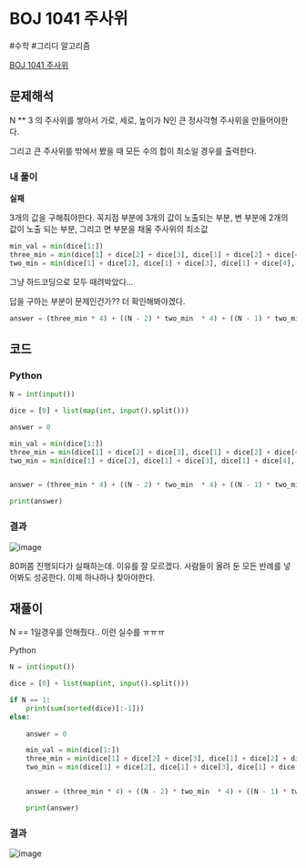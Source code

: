 # BOJ 1041 주사위
#수학 #그리디 알고리즘

[BOJ 1041 주사위](https://www.acmicpc.net/problem/1041)

## 문제해석

N ** 3 의 주사위를 쌓아서 가로, 세로, 높이가 N인 큰 정사각형 주사위을 만들어야한다. 

그리고 큰 주사위를 밖에서 봤을 때 모든 수의 합이 최소일 경우를 출력한다.


### 내 풀이

**실패**

3개의 값을 구해줘야한다. 꼭지점 부분에 3개의 값이 노출되는 부분, 변 부분에 2개의 값이 노출 되는 부분, 그리고 면 부분을 채울 주사위의 최소값
```python
min_val = min(dice[1:])
three_min = min(dice[1] + dice[2] + dice[3], dice[1] + dice[2] + dice[4], dice[1] + dice[4] + dice[5], dice[1] + dice[5] + dice[3], dice[6] + dice[2] + dice[3], dice[6] + dice[2] + dice[4], dice[6] + dice[4] + dice[5], dice[6] + dice[5] + dice[3])
two_min = min(dice[1] + dice[2], dice[1] + dice[3], dice[1] + dice[4], dice[1] + dice[5], dice[2] + dice[3], dice[2] + dice[4], dice[2] + dice[6], dice[3] + dice[5], dice[3] + dice[6], dice[4] + dice[5], dice[4] + dice[6], dice[5] + dice[6])
```
그냥 하드코딩으로 모두 때려박았다... 

답을 구하는 부분이 문제인건가?? 더 확인해봐야겠다.
```python
answer = (three_min * 4) + ((N - 2) * two_min  * 4) + ((N - 1) * two_min * 4) + ((N - 1) * (N - 2) * 4 * min_val) + (N - 2) ** 2 * min_val
```






## 코드
### Python
```python
N = int(input())

dice = [0] + list(map(int, input().split()))

answer = 0

min_val = min(dice[1:])
three_min = min(dice[1] + dice[2] + dice[3], dice[1] + dice[2] + dice[4], dice[1] + dice[4] + dice[5], dice[1] + dice[5] + dice[3], dice[6] + dice[2] + dice[3], dice[6] + dice[2] + dice[4], dice[6] + dice[4] + dice[5], dice[6] + dice[5] + dice[3])
two_min = min(dice[1] + dice[2], dice[1] + dice[3], dice[1] + dice[4], dice[1] + dice[5], dice[2] + dice[3], dice[2] + dice[4], dice[2] + dice[6], dice[3] + dice[5], dice[3] + dice[6], dice[4] + dice[5], dice[4] + dice[6], dice[5] + dice[6])


answer = (three_min * 4) + ((N - 2) * two_min  * 4) + ((N - 1) * two_min * 4) + ((N - 1) * (N - 2) * 4 * min_val) + (N - 2) ** 2 * min_val

print(answer)
```

### 결과

![image](https://user-images.githubusercontent.com/113662725/224550945-15754131-e5b0-418d-a625-ec4029160678.png)

80퍼쯤 진행되다가 실패하는데. 이유를 잘 모르겠다. 사람들이 올려 둔 모든 반례를 넣어봐도 성공한다. 이제 하나하나 찾아야한다. 

## 재풀이

N == 1일경우를 안해줬다.. 이런 실수를 ㅠㅠㅠ

Python
```python
N = int(input())

dice = [0] + list(map(int, input().split()))

if N == 1:
    print(sum(sorted(dice)[:-1]))
else:
    
    answer = 0

    min_val = min(dice[1:])
    three_min = min(dice[1] + dice[2] + dice[3], dice[1] + dice[2] + dice[4], dice[1] + dice[4] + dice[5], dice[1] + dice[5] + dice[3], dice[6] + dice[2] + dice[3], dice[6] + dice[2] + dice[4], dice[6] + dice[4] + dice[5], dice[6] + dice[5] + dice[3])
    two_min = min(dice[1] + dice[2], dice[1] + dice[3], dice[1] + dice[4], dice[1] + dice[5], dice[2] + dice[3], dice[2] + dice[4], dice[2] + dice[6], dice[3] + dice[5], dice[3] + dice[6], dice[4] + dice[5], dice[4] + dice[6], dice[5] + dice[6])


    answer = (three_min * 4) + ((N - 2) * two_min  * 4) + ((N - 1) * two_min * 4) + ((N - 1) * (N - 2) * 4 * min_val) + (((N - 2) ** 2) * min_val)

    print(answer)
```

### 결과
![image](https://user-images.githubusercontent.com/113662725/224553258-8060ce2c-ceed-4c64-a834-bf07b509a9ea.png)